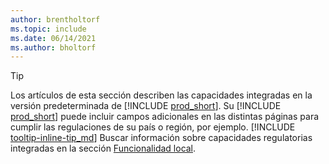```yaml
---
author: brentholtorf
ms.topic: include
ms.date: 06/14/2021
ms.author: bholtorf
---
```

> [!TIP]
> Los artículos de esta sección describen las capacidades integradas en la versión predeterminada de [!INCLUDE [prod_short](prod_short.md)]. Su [!INCLUDE [prod_short](prod_short.md)] puede incluir campos adicionales en las distintas páginas para cumplir las regulaciones de su país o región, por ejemplo. [!INCLUDE [tooltip-inline-tip_md](tooltip-inline-tip_md.md)] Buscar información sobre capacidades regulatorias integradas en la sección [Funcionalidad local](../about-localization.md).